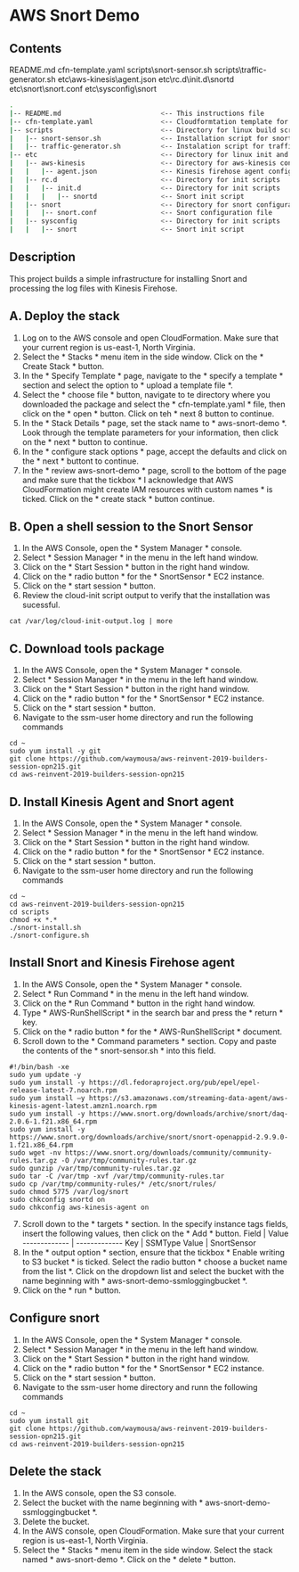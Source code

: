 # AWS Snort Demo

## Contents
README.md
cfn-template.yaml
scripts\snort-sensor.sh
scripts\traffic-generator.sh
etc\aws-kinesis\agent.json
etc\rc.d\init.d\snortd
etc\snort\snort.conf
etc\sysconfig\snort

```bash
.
|-- README.md                         <-- This instructions file
|-- cfn-template.yaml                 <-- Cloudformtation template for lab environment
|-- scripts                           <-- Directory for linux build scripts
|   |-- snort-sensor.sh               <-- Installation script for snort packages
|   |-- traffic-generator.sh          <-- Instalation script for traffic generator
|-- etc                               <-- Directory for linux init and conf scripts
|   |-- aws-kinesis                   <-- Directory for aws-kinesis configuration
|   |   |-- agent.json                <-- Kinesis firehose agent configuration file
|   |-- rc.d                          <-- Directory for init scripts
|   |   |-- init.d                    <-- Directory for init scripts
|   |   |   |-- snortd                <-- Snort init script
|   |-- snort                         <-- Directory for snort configuration
|   |   |-- snort.conf                <-- Snort configuration file
|   |-- sysconfig                     <-- Directory for init scripts
|   |   |-- snort                     <-- Snort init script
```

## Description
This project builds a simple infrastructure for installing Snort and processing the log files with Kinesis Firehose.

## A. Deploy the stack
1. Log on to the AWS console and open CloudFormation.  Make sure that your current region is us-east-1, North Virginia.
2. Select the * Stacks * menu item in the side window.  Click on the * Create Stack * button.
3. In the * Specify Template * page, navigate to the * specify a template * section and select the option to * upload a template file *.
4. Select the * choose file * button, navigate to te directory where you downloaded the package and select the * cfn-template.yaml * file, then click on the * open * button.  Click on teh * next 8 button to continue.
5. In the * Stack Details * page, set the stack name to * aws-snort-demo *.  Look through the template parameters for your information, then click on the * next * button to continue.
6. In the * configure stack options * page, accept the defaults and click on the * next * buttont to continue.  
7. In the * review aws-snort-demo * page, scroll to the bottom of the page and make sure that the tickbox * I acknowledge that AWS CloudFormation might create IAM resources with custom names * is ticked.  Click on the * create stack * button continue.

## B. Open a shell session to the Snort Sensor
1. In the AWS Console, open the * System Manager * console.
2. Select * Session Manager * in the menu in the left hand window.
3. Click on the * Start Session * button in the right hand window.
4. Click on the * radio button * for the * SnortSensor * EC2 instance. 
5. Click on the * start session * button.
6. Review the cloud-init script output to verify that the installation was sucessful.
```
cat /var/log/cloud-init-output.log | more
```

## C. Download tools package
1. In the AWS Console, open the * System Manager * console.
2. Select * Session Manager * in the menu in the left hand window.
3. Click on the * Start Session * button in the right hand window.
4. Click on the * radio button * for the * SnortSensor * EC2 instance. 
5. Click on the * start session * button.
6. Navigate to the ssm-user home directory and run the following commands
```
cd ~
sudo yum install -y git
git clone https://github.com/waymousa/aws-reinvent-2019-builders-session-opn215.git
cd aws-reinvent-2019-builders-session-opn215

```

## D. Install Kinesis Agent and Snort agent
1. In the AWS Console, open the * System Manager * console.
2. Select * Session Manager * in the menu in the left hand window.
3. Click on the * Start Session * button in the right hand window.
4. Click on the * radio button * for the * SnortSensor * EC2 instance. 
5. Click on the * start session * button.
6. Navigate to the ssm-user home directory and run the following commands
```
cd ~
cd aws-reinvent-2019-builders-session-opn215
cd scripts
chmod +x *.*
./snort-install.sh
./snort-configure.sh
```

## Install Snort and Kinesis Firehose agent
1. In the AWS Console, open the * System Manager * console.
2. Select * Run Command * in the menu in the left hand window.
3. Click on the * Run Command * button in the right hand window.
4. Type * AWS-RunShellScript * in the search bar and press the * return * key.
5. Click on the * radio button * for the * AWS-RunShellScript * document. 
6. Scroll down to the * Command parameters * section.  Copy and paste the contents of the * snort-sensor.sh * into this field.
```
#!/bin/bash -xe
sudo yum update -y
sudo yum install -y https://dl.fedoraproject.org/pub/epel/epel-release-latest-7.noarch.rpm
sudo yum install –y https://s3.amazonaws.com/streaming-data-agent/aws-kinesis-agent-latest.amzn1.noarch.rpm
sudo yum install -y https://www.snort.org/downloads/archive/snort/daq-2.0.6-1.f21.x86_64.rpm
sudo yum install -y https://www.snort.org/downloads/archive/snort/snort-openappid-2.9.9.0-1.f21.x86_64.rpm
sudo wget -nv https://www.snort.org/downloads/community/community-rules.tar.gz -O /var/tmp/community-rules.tar.gz
sudo gunzip /var/tmp/community-rules.tar.gz
sudo tar -C /var/tmp -xvf /var/tmp/community-rules.tar
sudo cp /var/tmp/community-rules/* /etc/snort/rules/
sudo chmod 5775 /var/log/snort
sudo chkconfig snortd on
sudo chkconfig aws-kinesis-agent on
```
7. Scroll down to the * targets * section.  In the specify instance tags fields, insert the following values, then click  on the * Add * button.
Field  | Value
------------- | -------------
Key  | SSMType
Value  | SnortSensor
8. In the * output option * section, ensure that the tickbox * Enable writing to S3 bucket * is ticked.  Select the radio button * choose a bucket name from the list *.  Click on the dropdown list and select the bucket with the name beginning with * aws-snort-demo-ssmloggingbucket *. 
9. Click on the * run * button.



## Configure snort
1. In the AWS Console, open the * System Manager * console.
2. Select * Session Manager * in the menu in the left hand window.
3. Click on the * Start Session * button in the right hand window.
4. Click on the * radio button * for the * SnortSensor * EC2 instance. 
5. Click on the * start session * button.
6. Navigate to the ssm-user home directory and runn the following commands
```
cd ~
sudo yum install git
git clone https://github.com/waymousa/aws-reinvent-2019-builders-session-opn215.git
cd aws-reinvent-2019-builders-session-opn215

```

## Delete the stack
1. In the AWS console, open the S3 console.
2. Select the bucket with the name beginning with * aws-snort-demo-ssmloggingbucket *.
3. Delete the bucket.
4. In the AWS console, open CloudFormation.  Make sure that your current region is us-east-1, North Virginia.
5. Select the * Stacks * menu item in the side window.  Select the stack named * aws-snort-demo *.  Click on the * delete * button.
